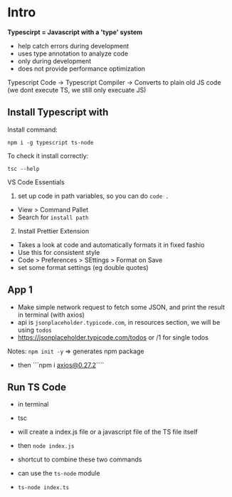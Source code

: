 # Intro

**Typescirpt = Javascript with a 'type' system**

- help catch errors during development
- uses type annotation to analyze code
- only during development
- does not provide performance optimization

Typescript Code -> Typescript Compiler -> Converts to plain old JS code
(we dont execute TS, we still only execuate JS)

## Install Typescript with

Install command:

```
npm i -g typescript ts-node
```

To check it install correctly:

```
tsc --help
```

VS Code Essentials

1. set up code in path variables, so you can do `code .`

- View > Command Pallet
- Search for `install path`

2. Install Prettier Extension

- Takes a look at code and automatically formats it in fixed fashio
- Use this for consistent style
- Code > Preferences > SEttings > Format on Save
- set some format settings (eg double quotes)

## App 1

- Make simple network request to fetch some JSON, and print the result in terminal (with axios)
- api is `jsonplaceholder.typicode.com`, in resources section, we will be using `todos`
- https://jsonplaceholder.typicode.com/todos or /1 for single todos

Notes:
`npm init -y` => generates npm package

- then ```npm i axios@0.27.2````

## Run TS Code

- in terminal
- tsc <file or path to file>
- will create a index.js file or a javascript file of the TS file itself
- then `node index.js`

- shortcut to combine these two commands
- can use the `ts-node` module
- `ts-node index.ts`
